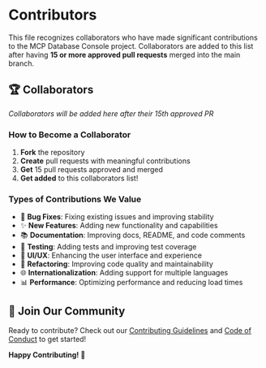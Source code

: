 # Contributors

This file recognizes collaborators who have made significant contributions to the MCP Database Console project. Collaborators are added to this list after having **15 or more approved pull requests** merged into the main branch.

## 🏆 Collaborators

_Collaborators will be added here after their 15th approved PR_

### How to Become a Collaborator

1. **Fork** the repository
2. **Create** pull requests with meaningful contributions
3. **Get** 15 pull requests approved and merged
4. **Get added** to this collaborators list!

### Types of Contributions We Value

- 🐛 **Bug Fixes**: Fixing existing issues and improving stability
- ✨ **New Features**: Adding new functionality and capabilities
- 📚 **Documentation**: Improving docs, README, and code comments
- 🧪 **Testing**: Adding tests and improving test coverage
- 🎨 **UI/UX**: Enhancing the user interface and experience
- 🔧 **Refactoring**: Improving code quality and maintainability
- 🌐 **Internationalization**: Adding support for multiple languages
- 📊 **Performance**: Optimizing performance and reducing load times

## 🤝 Join Our Community

Ready to contribute? Check out our [Contributing Guidelines](CONTRIBUTING.md) and [Code of Conduct](CODE_OF_CONDUCT.md) to get started!

**Happy Contributing! 🚀**
